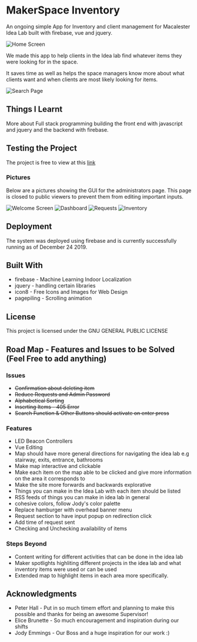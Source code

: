 # MakerSpace Inventory

An ongoing simple App for Inventory and client management for Macalester Idea Lab built with firebase, vue and jquery.

![Home Screen](https://github.com/msimbao/makerspace_inventory/blob/master/screenshots/screen0.png)

We made this app to help clients in the Idea lab find whatever items they were looking for in the space.

It saves time as well as helps the space managers know more about what clients want and when clients are most likely looking for items.

![Search Page](https://github.com/msimbao/makerspace_inventory/blob/master/screenshots/screen5.png)

## Things I Learnt

More about Full stack programming building the front end with javascript and jquery and the backend with firebase.

## Testing the Project 

The project is free to view at this [link](https://msimbao.github.io/makerspace_inventory/#search)

### Pictures

Below are a pictures showing the GUI for the administrators page. This page is closed to public viewers to prevent them from editing important inputs.

![Welcome Screen](https://github.com/msimbao/makerspace_inventory/blob/master/screenshots/screen1.PNG)
![Dashboard](https://github.com/msimbao/makerspace_inventory/blob/master/screenshots/screen2.PNG)
![Requests](https://github.com/msimbao/makerspace_inventory/blob/master/screenshots/screen3.PNG)
![Inventory](https://github.com/msimbao/makerspace_inventory/blob/master/screenshots/screen4.PNG)

## Deployment

The system was deployed using firebase and is currently successfully running as of December 24 2019.

## Built With

* firebase - Machine Learning Indoor Localization
* jquery - handling certain libraries
* icon8 - Free Icons and Images for Web Design
* pagepiling - Scrolling animation

## License

This project is licensed under the GNU GENERAL PUBLIC LICENSE


## Road Map - Features and Issues to be Solved (Feel Free to add anything)

### Issues

* ~~Confirmation about deleting item~~
* ~~Reduce Requests and Admin Password~~
* ~~Alphabetical Sorting~~
* ~~Inserting Items - 405 Error~~
* ~~Search Function & Other Buttons should activate on enter press~~

### Features

* LED Beacon Controllers
* Vue Editing
* Map should have more general directions for navigating the idea lab e.g stairway, exits, entrance, bathrooms
* Make map interactive and clickable
* Make each item on the map able to be clicked and give more information on the area it corresponds to
* Make the site more forwards and backwards explorative
* Things you can make in the Idea Lab with each item should be listed
* RSS feeds of things you can make in idea lab in general
* cohesive colors, follow Jody's color palette
* Replace hamburger with overhead banner menu
* Request section to have input popup on redirection click
* Add time of request sent 
* Checking and Unchecking availability of items

### Steps Beyond 

* Content writing for different activities that can be done in the idea lab 
* Maker spotlights highliting different projects in the idea lab and what inventory items were used or can be used
* Extended map to highlight items in each area more specifically.

## Acknowledgments

* Peter Hall - Put in so much timem effort and planning to make this possible and thanks for being an awesome Supervisor!
* Elice Brunette - So much encouragement and inspiration during our shifts
* Jody Emmings - Our Boss and a huge inspiration for our work :)
